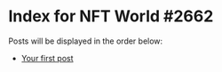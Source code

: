 # Index for NFT World #2662
Posts will be displayed in the order below:

- [Your first post](./001-first.md)

